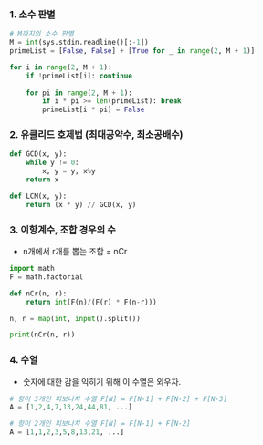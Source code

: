 ### 1. 소수 판별
```python
# M까지의 소수 판별
M = int(sys.stdin.readline()[:-1])
primeList = [False, False] + [True for _ in range(2, M + 1)]

for i in range(2, M + 1):
    if !primeList[i]: continue
    
    for pi in range(2, M + 1):
        if i * pi >= len(primeList): break
        primeList[i * pi] = False
```

### 2. 유클리드 호제법 (최대공약수, 최소공배수)
```python
def GCD(x, y):
	while y != 0:
		x, y = y, x%y
	return x

def LCM(x, y):
	return (x * y) // GCD(x, y)
```

### 3. 이항계수, 조합 경우의 수
- n개에서 r개를 뽑는 조합 = nCr
```python
import math
F = math.factorial

def nCr(n, r):
    return int(F(n)/(F(r) * F(n-r)))

n, r = map(int, input().split())

print(nCr(n, r))
```

### 4. 수열
- 숫자에 대한 감을 익히기 위해 이 수열은 외우자.
```python
# 항이 3개인 피보나치 수열 F[N] = F[N-1] + F[N-2] + F[N-3]
A = [1,2,4,7,13,24,44,81, ...]

# 항이 2개인 피보나치 수열 F[N] = F[N-1] + F[N-2]
A = [1,1,2,3,5,8,13,21, ...]
```